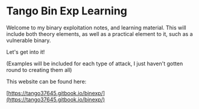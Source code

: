 # Tango Bin Exp Learning

Welcome to my binary exploitation notes, and learning material. This will include both theory elements, as well as a practical element to it, such as a vulnerable binary.

Let's get into it!

\(Examples will be included for each type of attack, I just haven't gotten round to creating them all\)

This website can be found here:

[https://tango37645.gitbook.io/binexp/](https://tango37645.gitbook.io/binexp/)

